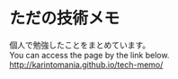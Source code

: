 # ただの技術メモ
個人で勉強したことをまとめています。  
You can access the page by the link below.  
http://karintomania.github.io/tech-memo/